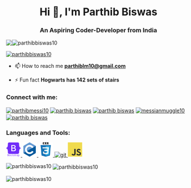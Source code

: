 <h1 align="center">Hi 👋, I'm Parthib Biswas</h1>
<h3 align="center">An Aspiring Coder-Developer from India</h3>
<img align="left" src="https://dribbble.com/shots/15637256-coding/attachments/7428659?mode=media">
<p align="left"> <img src="https://komarev.com/ghpvc/?username=parthibbiswas10&label=Profile%20views&color=0e75b6&style=flat" alt="parthibbiswas10" /> </p>

<p align="left"> <a href="https://github.com/ryo-ma/github-profile-trophy"><img src="https://github-profile-trophy.vercel.app/?username=parthibbiswas10" alt="parthibbiswas10" /></a> </p>

- 📫 How to reach me **parthiblm10@gmail.com**

- ⚡ Fun fact **Hogwarts has 142 sets of stairs**

<h3 align="left">Connect with me:</h3>
<p align="left">
<a href="https://twitter.com/parthibmessi10" target="blank"><img align="center" src="https://raw.githubusercontent.com/rahuldkjain/github-profile-readme-generator/master/src/images/icons/Social/twitter.svg" alt="parthibmessi10" height="30" width="40" /></a>
<a href="https://linkedin.com/in/parthib biswas" target="blank"><img align="center" src="https://raw.githubusercontent.com/rahuldkjain/github-profile-readme-generator/master/src/images/icons/Social/linked-in-alt.svg" alt="parthib biswas" height="30" width="40" /></a>
<a href="https://fb.com/parthib biswas" target="blank"><img align="center" src="https://raw.githubusercontent.com/rahuldkjain/github-profile-readme-generator/master/src/images/icons/Social/facebook.svg" alt="parthib biswas" height="30" width="40" /></a>
<a href="https://instagram.com/messianmuggle10" target="blank"><img align="center" src="https://raw.githubusercontent.com/rahuldkjain/github-profile-readme-generator/master/src/images/icons/Social/instagram.svg" alt="messianmuggle10" height="30" width="40" /></a>
<a href="https://www.leetcode.com/parthib biswas" target="blank"><img align="center" src="https://raw.githubusercontent.com/rahuldkjain/github-profile-readme-generator/master/src/images/icons/Social/leet-code.svg" alt="parthib biswas" height="30" width="40" /></a>
</p>

<h3 align="left">Languages and Tools:</h3>
<p align="left"> <a href="https://getbootstrap.com" target="_blank" rel="noreferrer"> <img src="https://raw.githubusercontent.com/devicons/devicon/master/icons/bootstrap/bootstrap-plain-wordmark.svg" alt="bootstrap" width="40" height="40"/> </a> <a href="https://www.cprogramming.com/" target="_blank" rel="noreferrer"> <img src="https://raw.githubusercontent.com/devicons/devicon/master/icons/c/c-original.svg" alt="c" width="40" height="40"/> </a> <a href="https://www.w3schools.com/css/" target="_blank" rel="noreferrer"> <img src="https://raw.githubusercontent.com/devicons/devicon/master/icons/css3/css3-original-wordmark.svg" alt="css3" width="40" height="40"/> </a> <a href="https://git-scm.com/" target="_blank" rel="noreferrer"> <img src="https://www.vectorlogo.zone/logos/git-scm/git-scm-icon.svg" alt="git" width="40" height="40"/> </a> <a href="https://developer.mozilla.org/en-US/docs/Web/JavaScript" target="_blank" rel="noreferrer"> <img src="https://raw.githubusercontent.com/devicons/devicon/master/icons/javascript/javascript-original.svg" alt="javascript" width="40" height="40"/> </a> </p>

<p><img align="left" src="https://github-readme-stats.vercel.app/api/top-langs?username=parthibbiswas10&show_icons=true&locale=en&layout=compact" alt="parthibbiswas10" /></p>

<p>&nbsp;<img align="center" src="https://github-readme-stats.vercel.app/api?username=parthibbiswas10&show_icons=true&locale=en" alt="parthibbiswas10" /></p>

<p><img align="center" src="https://github-readme-streak-stats.herokuapp.com/?user=parthibbiswas10&" alt="parthibbiswas10" /></p>
